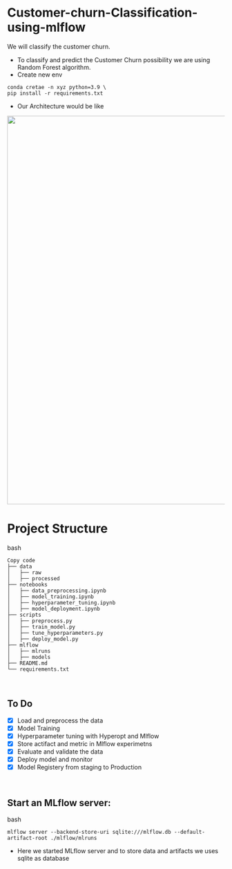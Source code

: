 # Customer-churn-Classification-using-mlflow

We will classify the customer churn.

* To classify and predict the Customer Churn possibility we are using Random Forest algorithm.
* Create new env
```
conda cretae -n xyz python=3.9 \
pip install -r requirements.txt
```

* Our Architecture would be like

<div align="center">
  <img src="./images/mlflow_mlops_chart.PNG" width="900">
</div>

# Project Structure
bash
```
Copy code
├── data
│   ├── raw
│   ├── processed
├── notebooks
│   ├── data_preprocessing.ipynb
│   ├── model_training.ipynb
│   ├── hyperparameter_tuning.ipynb
│   ├── model_deployment.ipynb
├── scripts
│   ├── preprocess.py
│   ├── train_model.py
│   ├── tune_hyperparameters.py
│   ├── deploy_model.py
├── mlflow
│   ├── mlruns
│   ├── models
├── README.md
└── requirements.txt
```


<br>

## To Do
- [x] Load and preprocess the data
- [x] Model Training
- [x] Hyperparameter tuning with Hyperopt and Mlflow
- [x] Store actifact and metric in Mlflow experimetns
- [x] Evaluate and validate the data
- [x] Deploy model and monitor
- [x] Model Registery from staging to Production

<br>

## Start an MLflow server:
bash
```
mlflow server --backend-store-uri sqlite:///mlflow.db --default-artifact-root ./mlflow/mlruns
```
* Here we started MLflow server and to store data and artifacts we uses sqlite as database



